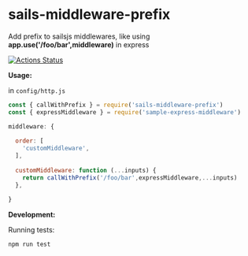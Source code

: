 # sails-middleware-prefix
Add prefix to sailsjs middlewares, like using **app.use('/foo/bar',middleware)** in express

[![Actions Status](https://github.com/{owner}/{repo}/workflows/{workflow_name}/badge.svg)](https://github.com/{owner}/{repo}/actions)

**Usage:**

in `config/http.js`

``` js
const { callWithPrefix } = require('sails-middleware-prefix')
const { expressMiddleware } = require('sample-express-middleware')

middleware: {
  
  order: [
    'customMiddleware',
  ],
    
  customMiddleware: function (...inputs) {
    return callWithPrefix('/foo/bar',expressMiddleware,...inputs)
  },
    
} 
```

**Development:**

Running tests:

`npm run test`